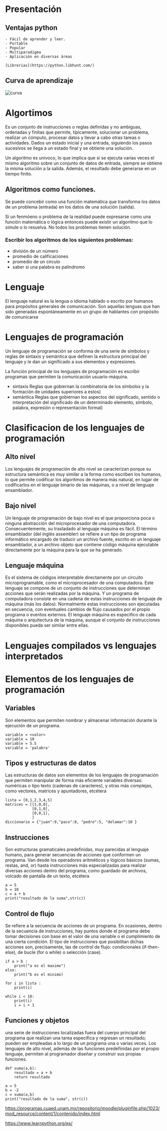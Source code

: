 # Presentación 
## Ventajas python 
    - Fácil de aprender y leer.
    - Portable 
    - Popular 
    - Multiparadigma 
    - Aplicación en diversas áreas
    
    [Librerias](https://python.libhunt.com/)
## Curva de aprendizaje  

![curva](https://www.test-oposiciones.es/wp-content/uploads/2018/03/Curva-aprendizaje-1024x752.png)


# Algortimos 
Es un conjunto de instrucciones o reglas definidas y no ambiguas, ordenadas y finitas que permite, típicamente, solucionar un problema, realizar un cómputo, procesar datos y llevar a cabo otras tareas o actividades.​ Dados un estado inicial y una entrada, siguiendo los pasos sucesivos se llega a un estado final y se obtiene una solución. 

Un algoritmo es univoco, lo que implica que si se ejecuta varias veces el mismo algoritmo sobre un conjunto de datos de entrada, siempre se obtiene la misma solución a la salida. Además, el resultado debe generarse en un tiempo finito.


## Algoritmos como funciones.
Se puede concebir como una función matemática que transforma los datos de un problema (entrada) en los datos de una solución (salida). 

Si un fenmóeno o problema de la realidad puede expresarse como una función matemática o lógica entonces puede existir un algoritmo que lo simule o lo resuelva. No todos los problemas tienen solución. 

### Escribir los algoritmos de los siguientes problemas:
- división de un número 
- promedio de calificaciones
- promedio de un circulo
- saber si una palabra es palíndromo 

# Lenguaje 
El lenguaje natural es la lengua o idioma hablado o escrito por humanos para propósitos generales de comunicación. Son aquellas lenguas que han sido generadas espontáneamente en un grupo de hablantes con propósito de comunicarse

# Lenguajes de programación 

Un lenguaje de programación se conforma de una serie de símbolos y reglas de sintaxis y semántica que definen la estructura principal del lenguaje y le dan un significado a sus elementos y expresiones.


La función principal de los lenguajes de programación es escribir programas que permiten la comunicación usuario-máquina.

- sintaxis 
    Reglas que gobiernan la combinatoria de los símbolos y la formación de unidades superiores a estos)
- semántica 
    Reglas que gobiernan los aspectos del significado, sentido o interpretación del significado de un determinado elemento, símbolo, palabra, expresión o representación formal)
# Clasificacion de los lenguajes de programación 

## Alto nivel 
Los lenguajes de programación de alto nivel se caracterizan porque su estructura semántica es muy similar a la forma como escriben los humanos, lo que permite codificar los algoritmos de manera más natural, en lugar de codificarlos en el lenguaje binario de las máquinas, o a nivel de lenguaje ensamblador.

## Bajo nivel 
Un lenguaje de programación de bajo nivel es el que proporciona poca o ninguna abstracción del microprocesador de una computadora. Consecuentemente, su trasladado al lenguaje máquina es fácil. El término ensamblador (del inglés assembler) se refiere a un tipo de programa informático encargado de traducir un archivo fuente, escrito en un lenguaje ensamblador, a un archivo objeto que contiene código máquina ejecutable directamente por la máquina para la que se ha generado.

## Lenguaje máquina 
Es el sistema de códigos interpretable directamente por un circuito microprogramable, como el microprocesador de una computadora. Este lenguaje se compone de un conjunto de instrucciones que determinan acciones que serán realizadas por la máquina. Y un programa de computadora consiste en una cadena de estas instrucciones de lenguaje de máquina (más los datos). Normalmente estas instrucciones son ejecutadas en secuencia, con eventuales cambios de flujo causados por el propio programa o eventos externos. El lenguaje máquina es específico de cada máquina o arquitectura de la máquina, aunque el conjunto de instrucciones disponibles pueda ser similar entre ellas.

# Lenguajes compilados vs lenguajes interpretados 
# Elementos de los lenguajes de programación 


## Variables 
Son elementos que permiten nombrar y almacenar información durante la ejecución de un programa. 

```
variable = <valor>
variable = 10
variable = 5.5
variable = 'palabra'
```

## Tipos y estructuras de datos

Las estructuras de datos son elementos de los lenguajes de programación que permiten manipular de forma más eficiente variables diversas: numéricas o tipo texto (cadenas de caracteres), y otras más complejas, como vectores, matrices y apuntadores, etcétera

```
lista = [0,1,2,3,4,5]
matrices = [[1,0,0],
            [0,1,0],
            [0,0,1],
            ]
diccionario = {"juan":9,"paco":8, "pedro":5, "delamar":10 }
```

## Instrucciones
Son estructuras gramaticales predefinidas, muy parecidas al lenguaje humano, para generar secuencias de acciones que conformen un programa. Van desde los operadores aritméticos y lógicos básicos (sumas, restas, and, or) hasta instrucciones más especializadas para realizar diversas acciones dentro del programa, como guardado de archivos, volcado de pantalla de un texto, etcétera

```
a = 5
b = 10 
c = a + b
print("resultado de la suma",str(c))
```


## Control de flujo
Se refiere a la secuencia de acciones de un programa. En ocasiones, dentro de la secuencia de instrucciones, hay puntos donde el programa debe tomar decisiones con base en el valor de una variable o el cumplimiento de una cierta condición. El tipo de instrucciones que posibilitan dichas acciones son, precisamente, las de control de flujo: condicionales (if-then-else), de bucle (for o while) o selección (case).

```
if a > b : 
    print("a es el maximo")
else:
    print("b es el minimo)

for i in lista :
    print(i)

while i < 10:
    print(i)
    i = i + 1

```


## Funciones y objetos 
una serie de instrucciones localizadas fuera del cuerpo principal del programa que realizan una tarea específica y regresan un resultado; pueden ser empleadas a lo largo de un programa una o varias veces. Los lenguajes de alto nivel, además de las funciones predefinidas por el propio lenguaje, permiten al programador diseñar y construir sus propias funciones.

```
def suma(a,b):
    resultado = a + b
    return resultado

a = 5
b = -2 
c = suma(a,b)
print("resultado de la suma", str(c))
```


https://programas.cuaed.unam.mx/repositorio/moodle/pluginfile.php/1023/mod_resource/content/1/contenido/index.html

https://www.learnpython.org/es/

